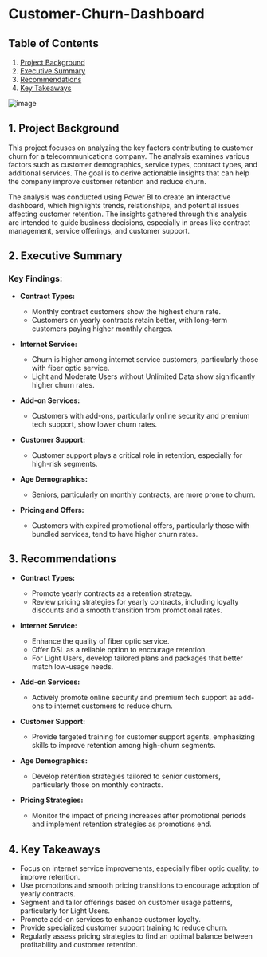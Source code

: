 # **Customer-Churn-Dashboard**

## **Table of Contents**
1. [Project Background](#project-background)
2. [Executive Summary](#executive-summary)
3. [Recommendations](#recommendations)
4. [Key Takeaways](#key-takeaways)

![image](https://github.com/user-attachments/assets/bc74f12c-bdaf-417a-85f7-21dd0374075c)


## 1. Project Background
This project focuses on analyzing the key factors contributing to customer churn for a telecommunications company. The analysis examines various factors such as customer demographics, service types, contract types, and additional services. The goal is to derive actionable insights that can help the company improve customer retention and reduce churn.

The analysis was conducted using Power BI to create an interactive dashboard, which highlights trends, relationships, and potential issues affecting customer retention. The insights gathered through this analysis are intended to guide business decisions, especially in areas like contract management, service offerings, and customer support.

## **2. Executive Summary**  

### **Key Findings:**

- **Contract Types:**
  - Monthly contract customers show the highest churn rate.
  - Customers on yearly contracts retain better, with long-term customers paying higher monthly charges.
  
- **Internet Service:**
  - Churn is higher among internet service customers, particularly those with fiber optic service.
  - Light and Moderate Users without Unlimited Data show significantly higher churn rates.
  
- **Add-on Services:**
  - Customers with add-ons, particularly online security and premium tech support, show lower churn rates.
  
- **Customer Support:**
  - Customer support plays a critical role in retention, especially for high-risk segments.
  
- **Age Demographics:**
  - Seniors, particularly on monthly contracts, are more prone to churn.
  
- **Pricing and Offers:**
  - Customers with expired promotional offers, particularly those with bundled services, tend to have higher churn rates.

## **3. Recommendations**  

- **Contract Types:**
  - Promote yearly contracts as a retention strategy.
  - Review pricing strategies for yearly contracts, including loyalty discounts and a smooth transition from promotional rates.
  
- **Internet Service:**
  - Enhance the quality of fiber optic service.
  - Offer DSL as a reliable option to encourage retention.
  - For Light Users, develop tailored plans and packages that better match low-usage needs.
  
- **Add-on Services:**
  - Actively promote online security and premium tech support as add-ons to internet customers to reduce churn.
  
- **Customer Support:**
  - Provide targeted training for customer support agents, emphasizing skills to improve retention among high-churn segments.
  
- **Age Demographics:**
  - Develop retention strategies tailored to senior customers, particularly those on monthly contracts.
  
- **Pricing Strategies:**
  - Monitor the impact of pricing increases after promotional periods and implement retention strategies as promotions end.

## **4. Key Takeaways**  

- Focus on internet service improvements, especially fiber optic quality, to improve retention.
- Use promotions and smooth pricing transitions to encourage adoption of yearly contracts.
- Segment and tailor offerings based on customer usage patterns, particularly for Light Users.
- Promote add-on services to enhance customer loyalty.
- Provide specialized customer support training to reduce churn.
- Regularly assess pricing strategies to find an optimal balance between profitability and customer retention.
